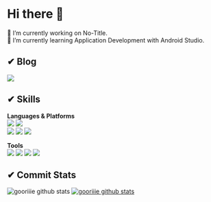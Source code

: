 # Hi there 👋

<!--
**gooriiie/gooriiie** is a ✨ _special_ ✨ repository because its `README.md` (this file) appears on your GitHub profile.

Here are some ideas to get you started:

- 👯 I’m looking to collaborate on ...
- 🤔 I’m looking for help with ...
- 💬 Ask me about ...
- 📫 How to reach me: ...
- 😄 Pronouns: ...
- ⚡ Fun fact: ...
--> 

🔭 I’m currently working on No-Title.  
🌱 I’m currently learning Application Development with Android Studio.  
  
## ✔ Blog  
<a href="https://gooriiie.github.io/" target="_blank"><img src="https://img.shields.io/badge/[Hooni Coding]-[222222]?style=flat-square&logo=[GitHub Pages]&logoColor=white"/></a>  
  
## ✔ Skills  
**Languages & Platforms**  
<img src="https://img.shields.io/badge/Android-3DDC84?style=flat-square&logo=Android&logoColor=white"/>
<img src="https://img.shields.io/badge/Spring Boot-6DB33F?style=flat-square&logo=Spring Boot&logoColor=white"/>  
<img src="https://img.shields.io/badge/Python-3776AB?style=flat-square&logo=Python&logoColor=white"/>
<img src="https://img.shields.io/badge/Java-007396?style=flat-square&logo=Java&logoColor=white"/>
<img src="https://img.shields.io/badge/JavaScript-F7DF1E?style=flat-square&logo=JavaScript&logoColor=white"/>  
  
**Tools**  
<img src="https://img.shields.io/badge/GitHub-181717?style=flat-square&logo=GitHub&logoColor=white"/>
<img src="https://img.shields.io/badge/Android Studio-3DDC84?style=flat-square&logo=Android Studio&logoColor=white"/>
<img src="https://img.shields.io/badge/IntelliJ IDEA-000000?style=flat-square&logo=IntelliJ IDEA&logoColor=white"/>
<img src="https://img.shields.io/badge/Firebase-FFCA28?style=flat-square&logo=Firebase&logoColor=white"/>
  
## ✔ Commit Stats  
![gooriiie github stats](https://github-readme-stats.vercel.app/api?username=gooriiie&show_icons=true)
[![gooriiie github stats](https://github-readme-stats.vercel.app/api/top-langs/?username=gooriiie&show_icons=true&hide_border=true&title_color=004386&icon_color=004386&layout=compact)](https://github.com/gooriiie)  
